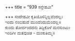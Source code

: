 +++
title = "939 ಸನ್ದೇಹವೀ"

+++
ಸಂದೇಹವೀ ಕೃತಿಯೊಳಿನ್ನಿಲ್ಲವೆಂದಲ್ಲ।  
ಇಂದು ನಂಬಿಹುದೆ ಮುಂದೆಂದುಮೆಂದಲ್ಲ॥  
ಕುಂದು ತೋರ್ದಂದದನು ತಿದ್ದಿಕೊಳೆ ಮನಸುಂಟು।  
ಇಂದಿಗೀ ಮತವುಚಿತ - ಮಂಕುತಿಮ್ಮ॥  
